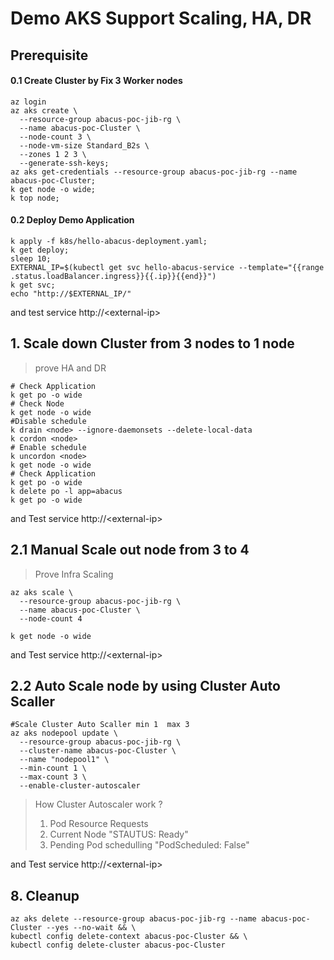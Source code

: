 # Demo AKS Support Scaling, HA, DR
##  Prerequisite 
#### 0.1 Create Cluster by Fix 3 Worker nodes
```shell
az login
az aks create \
  --resource-group abacus-poc-jib-rg \
  --name abacus-poc-Cluster \
  --node-count 3 \
  --node-vm-size Standard_B2s \
  --zones 1 2 3 \
  --generate-ssh-keys;
az aks get-credentials --resource-group abacus-poc-jib-rg --name abacus-poc-Cluster;
k get node -o wide;
k top node;
```
#### 0.2 Deploy Demo Application
```shell
k apply -f k8s/hello-abacus-deployment.yaml;
k get deploy;
sleep 10;
EXTERNAL_IP=$(kubectl get svc hello-abacus-service --template="{{range .status.loadBalancer.ingress}}{{.ip}}{{end}}")
k get svc;
echo "http://$EXTERNAL_IP/"
```
and test service http://\<external-ip\>
## 1. Scale down Cluster from 3 nodes to 1 node
> prove HA and DR
```shell
# Check Application
k get po -o wide
# Check Node
k get node -o wide
#Disable schedule
k drain <node> --ignore-daemonsets --delete-local-data
k cordon <node>
# Enable schedule
k uncordon <node>
k get node -o wide
# Check Application
k get po -o wide
k delete po -l app=abacus
k get po -o wide
```
and Test service http://\<external-ip\>
## 2.1 Manual Scale out node from 3 to 4
> Prove Infra Scaling
```shell
az aks scale \
  --resource-group abacus-poc-jib-rg \
  --name abacus-poc-Cluster \
  --node-count 4

k get node -o wide
```
and Test service http://\<external-ip\>

## 2.2 Auto Scale node by using Cluster Auto Scaller
```shell
#Scale Cluster Auto Scaller min 1  max 3
az aks nodepool update \
  --resource-group abacus-poc-jib-rg \
  --cluster-name abacus-poc-Cluster \
  --name "nodepool1" \
  --min-count 1 \
  --max-count 3 \
  --enable-cluster-autoscaler
```
> How Cluster Autoscaler work ?
>  1. Pod Resource Requests
>  2. Current Node "STAUTUS: Ready"
>  3. Pending Pod schedulling "PodScheduled: False"

and Test service http://\<external-ip\>
## 8. Cleanup
```
az aks delete --resource-group abacus-poc-jib-rg --name abacus-poc-Cluster --yes --no-wait && \
kubectl config delete-context abacus-poc-Cluster && \
kubectl config delete-cluster abacus-poc-Cluster
```